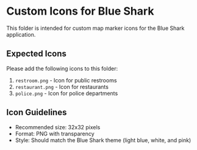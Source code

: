 # Custom Icons for Blue Shark

This folder is intended for custom map marker icons for the Blue Shark application.

## Expected Icons

Please add the following icons to this folder:

1. `restroom.png` - Icon for public restrooms
2. `restaurant.png` - Icon for restaurants
3. `police.png` - Icon for police departments

## Icon Guidelines

- Recommended size: 32x32 pixels
- Format: PNG with transparency
- Style: Should match the Blue Shark theme (light blue, white, and pink)
